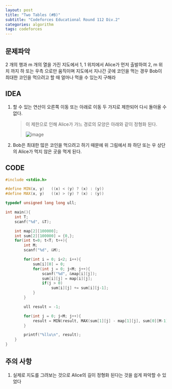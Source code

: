 ```yaml
---
layout: post
title: "Two Tables (#B)"
subtitle: "Codeforces Educational Round 112 Div.2"
categories: algorithm
tags: codeforces
---
```


## 문제파악

2 개의 행과 m 개의 열을 가진 지도에서 1, 1 위치에서 Alice가 먼저 출발하여 2, m 위치 까지 하 또는 우측 으로만 움직이며 지도에서 지나간 곳에 코인을 먹는 경우 Bob이 최대한 코인을 먹으려고 할 때 얼마나 먹을 수 있는지 구해라

## IDEA

1. 할 수 있는 연산이 오른쪽 이동 또는 아래로 이동 두 가지로 제한되어 다시 돌아올 수 없다.

   > 이 제한으로 인해 Alice가 가느 경로의 모양은 아래와 같이 정형화 된다.
   >
   > ![image](https://user-images.githubusercontent.com/32065940/127761154-e2d781e8-ac2c-4170-b319-82fe3a8ac6b8.png)

2. Bob은 최대한 많은 코인을 먹으려고 하기 때문에 위 그림에서 좌 하단 또는 우 상단의 Alice가 먹지 않은 곳을 먹게 된다.


## CODE

```c++
#include <stdio.h>

#define MIN(x, y)   ((x) < (y) ? (x) : (y))
#define MAX(x, y)   ((x) > (y) ? (x) : (y))

typedef unsigned long long ull;

int main(){
    int T;
    scanf("%d", &T);

    int map[2][100000];
    int sum[2][100000] = {0,};
    for(int t=0; t<T; t++){
        int M;
        scanf("%d", &M);

        for(int i = 0; i<2; i++){
            sum[i][0] = 0;
            for(int j = 0; j<M; j++){
                scanf("%d", &map[i][j]);
                sum[i][j] = map[i][j];
                if(j > 0)
                    sum[i][j] += sum[i][j-1];
            }
        }

        ull result = -1;

        for(int j = 0; j<M; j++){
            result = MIN(result, MAX(sum[1][j] - map[1][j], sum[0][M-1] - sum[0][j]));
        }

        printf("%llu\n", result);
    }
}
```



## 주의 사항

1. 실제로 지도를 그려보는 것으로 Alice의 길이 정형화 된다는 것을 쉽게 파악할 수 있었다
